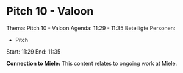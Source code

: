 # Pitch 10 - Valoon
Thema: Pitch 10 - Valoon
Agenda: 11:29 - 11:35
Beteiligte Personen:
- Pitch

Start: 11:29
End: 11:35

**Connection to Miele:** This content relates to ongoing work at Miele.
